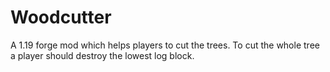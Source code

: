 # Woodcutter
A 1.19 forge mod which helps players to cut the trees. To cut the whole tree a player should destroy the lowest log block.
